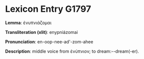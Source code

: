 # Lexicon Entry G1797

**Lemma**: ἐνυπνιάζομαι

**Transliteration (xlit)**: enypniázomai

**Pronunciation**: en-oop-nee-ad'-zom-ahee

**Description**:
middle voice from ἐνύπνιον; to dream:--dream(-er).
